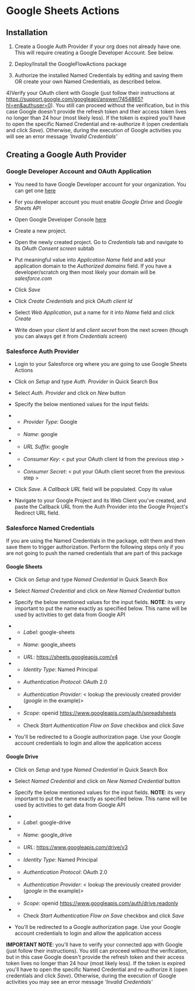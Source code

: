 # Google Sheets Actions

## Installation

1) Create a Google Auth Provider if your org does not already have one. This will require creating a Google Developer Account. See below.
   
2) Deploy/Install the GoogleFlowActions package
   
3) Authorize the installed Named Credentials by editing and saving them OR create your own Named Credentials, as described below.
   
4)Verify your OAuth client with Google (just follow their instructions at https://support.google.com/googleapi/answer/7454865?hl=en&authuser=0). You still can proceed without the verification, but in this case Google doesn't provide the refresh token and their access token lives no longer than 24 hour (most likely less). If the token is expired you'll have to open the specific Named Credential and re-authorize it (open credentials and click *Save*). Otherwise, during the execution of Google activities you will see an error message *'Invalid Credentials'*

## Creating a Google Auth Provider

### Google Developer Account and OAuth Application

- You need to have Google Developer account for your organization. You can get one [here](https://developers.google.com/)

- For you developer account you must enable *Google Drive* and *Google Sheets* API
   
- Open Google Developer Console [here](https://console.developers.google.com/projectselector/apis/library?supportedpurview=project%20)

- Create a new project.

- Open the newly created project. Go to *Credentials* tab and navigate to its *OAuth Consent screen* subtab

- Put meaningful value into *Application Name* field and add your application domain to the *Authorized domains* field. If you have a developer/scratch org then most likely your domain will be *salesforce.com*

- Click *Save*

- Click *Create Credentials* and pick *OAuth client Id*

- Select *Web Application*, put a name for it into *Name* field and click *Create*

- Write down your *client Id* and *client secret* from the next screen (though you can always get it from *Credentials* screen)

### Salesforce Auth Provider

- Login to your Salesforce org where you are going to use Google Sheets Actions

- Click on *Setup* and type *Auth. Provider* in Quick Search Box

- Select *Auth. Provider* and click on *New* button

- Specify the below mentioned values for the input fields:
  
- - *Provider Type*: Google
- - *Name*: google
- - *URL Suffix*: google
- - *Consumer Key*: < put your OAuth client Id from the previous step >
- - *Consumer Secret*: < put your OAuth client secret from the previous step >

- Click *Save*. A *Callback URL* field will be populated. Copy its value

- Navigate to your Google Project and its Web Client you've created, and paste the Callback URL from the Auth Provider into the Google Project's Redirect URL field.

### Salesforce Named Credentials

If you are using the Named Credentials in the package, edit them and then save them to trigger authorization. Perform the following steps only if you are not going to push the named credentials that are part of this package

#### Google Sheets

- Click on *Setup* and type *Named Credential* in Quick Search Box

- Select *Named Credential* and click on *New Named Credential* button

- Specify the below mentioned values for the input fields. **NOTE**: its very important to put the name exactly as specified below. This name will be used by activities to get data from Google API

- - *Label*: google-sheets
- - *Name*: google_sheets
- - *URL*: https://sheets.googleapis.com/v4
- - *Identity Type*: Named Principal
- - *Authentication Protocol*: OAuth 2.0
- - *Authentication Provider*: < lookup the previously created provider (*google* in the example)>
- - *Scope*: openid https://www.googleapis.com/auth/spreadsheets
- - Check *Start Authentication Flow on Save* checkbox and click *Save*

- You'll be redirected to a Google authorization page. Use your Google account credentials to login and allow the application access

#### Google Drive

- Click on *Setup* and type *Named Credential* in Quick Search Box

- Select *Named Credential* and click on *New Named Credential* button

- Specify the below mentioned values for the input fields. **NOTE**: its very important to put the name exactly as specified below. This name will be used by activities to get data from Google API

- - *Label*: google-drive
- - *Name*: google_drive
- - *URL*: https://www.googleapis.com/drive/v3
- - *Identity Type*: Named Principal
- - *Authentication Protocol*: OAuth 2.0
- - *Authentication Provider*: < lookup the previously created provider (*google* in the example)>
- - *Scope*: openid https://www.googleapis.com/auth/drive.readonly
- - Check *Start Authentication Flow on Save* checkbox and click *Save*

- You'll be redirected to a Google authorization page. Use your Google account credentials to login and allow the application access

**IMPORTANT NOTE**: you'll have to verify your connected app with Google (just follow their instructions). You still can proceed without the verification, but in this case Google doesn't provide the refresh token and their access token lives no longer than 24 hour (most likely less). If the token is expired you'll have to open the specific Named Credential and re-authorize it (open credentials and click *Save*). Otherwise, during the execution of Google activities you may see an error message *'Invalid Credentials'*